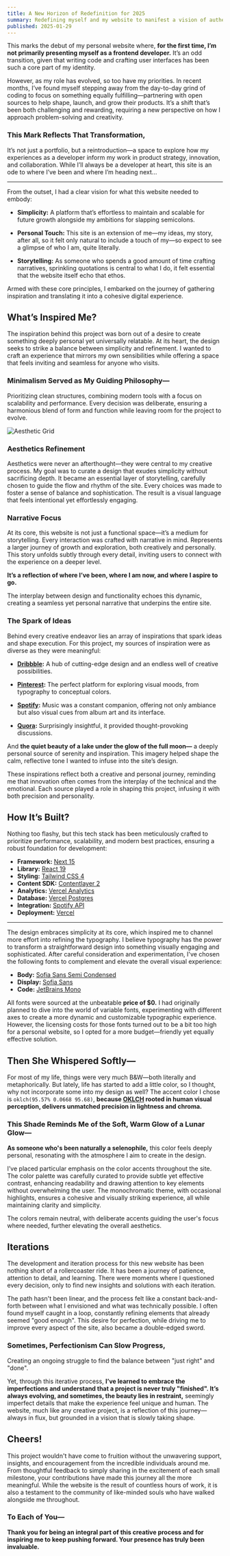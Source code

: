 ```yaml
---
title: A New Horizon of Redefinition for 2025
summary: Redefining myself and my website to manifest a vision of authenticity, refinements, and purposeful craftsmanship.
published: 2025-01-29
---
```


This marks the debut of my personal website where, **for the first time, I’m not primarily presenting myself as a frontend developer.** It’s an odd transition, given that writing code and crafting user interfaces has been such a core part of my identity.

However, as my role has evolved, so too have my priorities. In recent months, I’ve found myself stepping away from the day-to-day grind of coding to focus on something equally fulfilling—partnering with open sources to help shape, launch, and grow their products. It’s a shift that’s been both challenging and rewarding, requiring a new perspective on how I approach problem-solving and creativity.

### This Mark Reflects That Transformation,

It’s not just a portfolio, but a reintroduction—a space to explore how my experiences as a developer inform my work in product strategy, innovation, and collaboration. While I’ll always be a developer at heart, this site is an ode to where I’ve been and where I’m heading next...

---

From the outset, I had a clear vision for what this website needed to embody:

- **Simplicity:** A platform that’s effortless to maintain and scalable for future growth alongside my ambitions for slapping semicolons.

- **Personal Touch:** This site is an extension of me—my ideas, my story, after all, so it felt only natural to include a touch of my—so expect to see a glimpse of who I am, quite literally.

- **Storytelling:** As someone who spends a good amount of time crafting narratives, sprinkling quotations is central to what I do, it felt essential that the website itself echo that ethos.

Armed with these core principles, I embarked on the journey of gathering inspiration and translating it into a cohesive digital experience.

## What’s Inspired Me?

The inspiration behind this project was born out of a desire to create something deeply personal yet universally relatable. At its heart, the design seeks to strike a balance between simplicity and refinement. I wanted to craft an experience that mirrors my own sensibilities while offering a space that feels inviting and seamless for anyone who visits.

### Minimalism Served as My Guiding Philosophy—

Prioritizing clean structures, combining modern tools with a focus on scalability and performance. Every decision was deliberate, ensuring a harmonious blend of form and function while leaving room for the project to evolve.

![Aesthetic Grid](/imgs/aesthetic-grid.png)

### Aesthetics Refinement

Aesthetics were never an afterthought—they were central to my creative process. My goal was to curate a design that exudes simplicity without sacrificing depth. It became an essential layer of storytelling, carefully chosen to guide the flow and rhythm of the site. Every choices was made to foster a sense of balance and sophistication. The result is a visual language that feels intentional yet effortlessly engaging.

### Narrative Focus

At its core, this website is not just a functional space—it’s a medium for storytelling. Every interaction was crafted with narrative in mind. Represents a larger journey of growth and exploration, both creatively and personally. This story unfolds subtly through every detail, inviting users to connect with the experience on a deeper level.

**It’s a reflection of where I’ve been, where I am now, and where I aspire to go.**

The interplay between design and functionality echoes this dynamic, creating a seamless yet personal narrative that underpins the entire site.

### The Spark of Ideas

Behind every creative endeavor lies an array of inspirations that spark ideas and shape execution. For this project, my sources of inspiration were as diverse as they were meaningful:

- **[Dribbble](https://dribbble.com/):** A hub of cutting-edge design and an endless well of creative possibilities.

- **[Pinterest](https://www.pinterest.com/):** The perfect platform for exploring visual moods, from typography to conceptual colors.

- **[Spotify](https://open.spotify.com/):** Music was a constant companion, offering not only ambiance but also visual cues from album art and its interface.

- **[Quora](https://quora.com/):** Surprisingly insightful, it provided thought-provoking discussions.

And **the quiet beauty of a lake under the glow of the full moon—**
a deeply personal source of serenity and inspiration. This imagery helped shape the calm, reflective tone I wanted to infuse into the site’s design.

These inspirations reflect both a creative and personal journey, reminding me that innovation often comes from the interplay of the technical and the emotional. Each source played a role in shaping this project, infusing it with both precision and personality.

## How It’s Built?

Nothing too flashy, but this tech stack has been meticulously crafted to prioritize performance, scalability, and modern best practices, ensuring a robust foundation for development:

- ‌**Framework:** [Next 15](https://nextjs.org/)
- ‌**Library:** [React 19](https://react.dev/)
- ‌**Styling:** [Tailwind CSS 4](https://tailwindcss.com/)
- ‌**Content SDK:** [Contentlayer 2](https://github.com/timlrx/contentlayer2)
- ‌**Analytics:** [Vercel Analytics](https://vercel.com/docs/analytics)
- ‌**Database:** [Vercel Postgres](https://vercel.com/docs/storage/vercel-postgres)
- ‌**Integration:** [Spotify API](https://developer.spotify.com/)
- ‌**Deployment:** [Vercel](https://vercel.com/home)

---

The design embraces simplicity at its core, which inspired me to channel more effort into refining the typography. I believe typography has the power to transform a straightforward design into something visually engaging and sophisticated. After careful consideration and experimentation, I've chosen the following fonts to complement and elevate the overall visual experience:

- ‌**Body:** [Sofia Sans Semi Condensed](https://www.lettersoup.de/sofia-sans/)
- ‌**Display:** [Sofia Sans](https://www.lettersoup.de/sofia-sans/)
- ‌**Code:** [JetBrains Mono](https://www.jetbrains.com/lp/mono/)

All fonts were sourced at the unbeatable **price of $0.** I had originally planned to dive into the world of variable fonts, experimenting with different axes to create a more dynamic and customizable typographic experience. However, the licensing costs for those fonts turned out to be a bit too high for a personal website, so I opted for a more budget—friendly yet equally effective solution.

## Then She Whispered Softly—

For most of my life, things were very much B&W—both literally and metaphorically. But lately, life has started to add a little color, so I thought, why not incorporate some into my design as well? The accent color I chose is `oklch(95.57% 0.0668 95.68)`, **because [OKLCH](https://en.m.wikipedia.org/wiki/Oklab_color_space) rooted in human visual perception, delivers unmatched precision in lightness and chroma.**

### This Shade Reminds Me of the Soft, Warm Glow of a Lunar Glow—

**As someone who's been naturally a selenophile,** this color feels deeply personal, resonating with the atmosphere I aim to create in the design.

I’ve placed particular emphasis on the color accents throughout the site. The color palette was carefully curated to provide subtle yet effective contrast, enhancing readability and drawing attention to key elements without overwhelming the user. The monochromatic theme, with occasional highlights, ensures a cohesive and visually striking experience, all while maintaining clarity and simplicity.

The colors remain neutral, with deliberate accents guiding the user's focus where needed, further elevating the overall aesthetics.

## Iterations

The development and iteration process for this new website has been nothing short of a rollercoaster ride. It has been a journey of patience, attention to detail, and learning. There were moments where I questioned every decision, only to find new insights and solutions with each iteration.

The path hasn't been linear, and the process felt like a constant back-and-forth between what I envisioned and what was technically possible. I often found myself caught in a loop, constantly refining elements that already seemed "good enough". This desire for perfection, while driving me to improve every aspect of the site, also became a double-edged sword.

### Sometimes, Perfectionism Can Slow Progress,

Creating an ongoing struggle to find the balance between "just right" and "done".

Yet, through this iterative process, **I’ve learned to embrace the imperfections and understand that a project is never truly "finished". It’s always evolving, and sometimes, the beauty lies in restraint,** seemingly imperfect details that make the experience feel unique and human. The website, much like any creative project, is a reflection of this journey—always in flux, but grounded in a vision that is slowly taking shape.

## Cheers!

This project wouldn't have come to fruition without the unwavering support, insights, and encouragement from the incredible individuals around me. From thoughtful feedback to simply sharing in the excitement of each small milestone, your contributions have made this journey all the more meaningful. While the website is the result of countless hours of work, it is also a testament to the community of like-minded souls who have walked alongside me throughout.

### To Each of You—

**Thank you for being an integral part of this creative process and for inspiring me to keep pushing forward. Your presence has truly been invaluable.**
